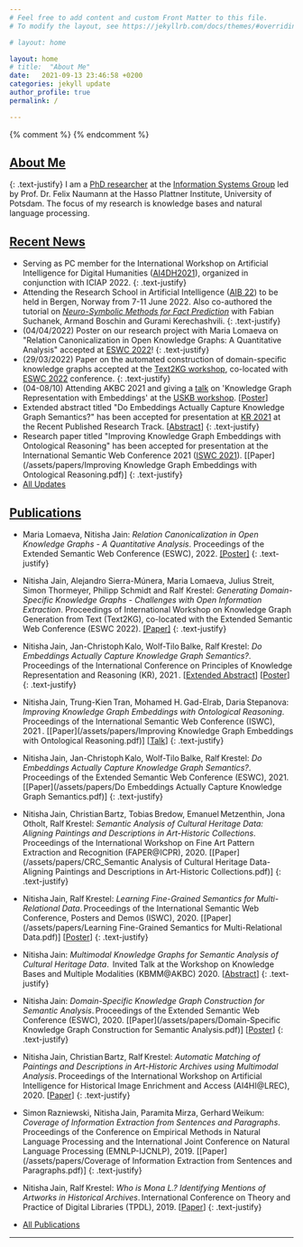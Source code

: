 ```yaml
---
# Feel free to add content and custom Front Matter to this file.
# To modify the layout, see https://jekyllrb.com/docs/themes/#overriding-theme-defaults

# layout: home

layout: home
# title:  "About Me"
date:   2021-09-13 23:46:58 +0200
categories: jekyll update
author_profile: true
permalink: /

---
```

{% comment %}  {% endcomment %} 
## [About Me](/about/) 

{: .text-justify}
I am a [PhD researcher](https://hpi.de/naumann/people/nitisha-jain.html) at the [Information Systems Group](https://hpi.de/naumann/home.html) led by Prof. Dr. Felix Naumann at the Hasso Plattner Institute, University of Potsdam. The focus of my research is knowledge bases and natural language processing. 


## [Recent News](/news/)

* Serving as PC member for the International Workshop on Artificial Intelligence for Digital Humanities ([AI4DH2021](https://ailb-web.ing.unimore.it/ai4dh2021/)), organized in conjunction with ICIAP 2022.
{: .text-justify}
* Attending the Research School in Artificial Intelligence ([AIB 22](https://researchschool.w.uib.no/)) to be held in Bergen, Norway from 7-11 June 2022. Also co-authored the tutorial on [*Neuro-Symbolic Methods for Fact Prediction*](https://researchschool.w.uib.no/overview/) with Fabian Suchanek, Armand Boschin and Gurami Kerechashvili.
{: .text-justify}
* (04/04/2022) Poster on our research project with Maria Lomaeva on "Relation Canonicalization in Open Knowledge Graphs: A Quantitative Analysis" accepted at [ESWC 2022](https://2022.eswc-conferences.org/)!
{: .text-justify}
* (29/03/2022) Paper on the automated construction of domain-specific knowledge graphs accepted at the [Text2KG workshop](https://aiisc.ai/text2kg/), co-located with [ESWC 2022](https://2022.eswc-conferences.org/) conference.
{: .text-justify}
* (04-08/10) Attending AKBC 2021 and giving a [talk](https://uskb-workshop.github.io/abstracts.html) on 'Knowledge Graph Representation with Embeddings' at the [USKB workshop](https://uskb-workshop.github.io/). [[Poster](/assets/papers/Poster_USKB@AKBC2021.pdf)] 
* Extended abstract titled "Do Embeddings Actually Capture Knowledge Graph Semantics?" has been accepted for presentation at [KR 2021](https://kr2021.kbsg.rwth-aachen.de/) at the Recent Published Research Track. [[Abstract](/assets/papers/USKB_abstract_NitishaJain.pdf)]
{: .text-justify}
* Research paper titled "Improving Knowledge Graph Embeddings with Ontological Reasoning" has been accepted for presentation at the International Semantic Web Conference 2021 ([ISWC 2021](https://iswc2021.semanticweb.org/)). [[Paper](/assets/papers/Improving Knowledge Graph Embeddings with Ontological Reasoning.pdf)]
{: .text-justify}
* [All Updates](/news/)

## [Publications](/publications/)

* Maria Lomaeva, Nitisha Jain: *Relation Canonicalization in Open Knowledge Graphs - A Quantitative Analysis*. Proceedings of the Extended Semantic Web Conference (ESWC), 2022. [[Poster]]()
{: .text-justify}

* Nitisha Jain, Alejandro Sierra-Múnera, Maria Lomaeva, Julius Streit, Simon Thormeyer, Philipp Schmidt and Ralf Krestel: *Generating Domain-Specific Knowledge Graphs - Challenges with Open Information Extraction*. Proceedings of International Workshop on Knowledge Graph Generation from Text (Text2KG), co-located with the Extended Semantic Web Conference (ESWC 2022). [[Paper]]() 
{: .text-justify}

* Nitisha Jain, Jan-Christoph Kalo, Wolf-Tilo Balke, Ralf Krestel: *Do Embeddings Actually Capture Knowledge Graph Semantics?*. Proceedings of the International Conference on Principles of Knowledge Representation and Reasoning (KR), 2021 . [[Extended Abstract](/assets/papers/KR2021_Recently_Published_Track_Extended_Abstract.pdf)] [[Poster](/assets/papers/Nitisha_Jain_KR2021_poster.pdf)]
{: .text-justify}

* Nitisha Jain, Trung-Kien Tran, Mohamed H. Gad-Elrab, Daria Stepanova: *Improving Knowledge Graph Embeddings with Ontological Reasoning*. Proceedings of the International Semantic Web Conference (ISWC), 2021 . [[Paper](/assets/papers/Improving Knowledge Graph Embeddings with Ontological Reasoning.pdf)] [[Talk](/assets/papers/Jain-259.mp4)]
{: .text-justify}

* Nitisha Jain, Jan-Christoph Kalo, Wolf-Tilo Balke, Ralf Krestel: *Do Embeddings Actually Capture Knowledge Graph Semantics?*. Proceedings of the Extended Semantic Web Conference (ESWC), 2021. [[Paper](/assets/papers/Do Embeddings Actually Capture Knowledge Graph Semantics.pdf)]
{: .text-justify}

* Nitisha Jain, Christian Bartz, Tobias Bredow, Emanuel Metzenthin, Jona Otholt, Ralf Krestel: *Semantic Analysis of Cultural Heritage Data: Aligning Paintings and Descriptions in Art-Historic Collections*. Proceedings of the International Workshop on Fine Art Pattern Extraction and Recognition (FAPER@ICPR), 2020. [[Paper](/assets/papers/CRC_Semantic Analysis of Cultural Heritage Data- Aligning Paintings and Descriptions in Art-Historic Collections.pdf)]
{: .text-justify}

* Nitisha Jain, Ralf Krestel: *Learning Fine-Grained Semantics for Multi-Relational Data*. Proceedings of the International Semantic Web Conference, Posters and Demos (ISWC), 2020. [[Paper](/assets/papers/Learning Fine-Grained Semantics for Multi-Relational Data.pdf)] [[Poster](/assets/papers/ISWC_poster.pdf)]
{: .text-justify}

* Nitisha Jain: *Multimodal Knowledge Graphs for Semantic Analysis of Cultural Heritage Data*.  Invited Talk at the Workshop on Knowledge Bases and Multiple Modalities (KBMM@AKBC) 2020. [[Abstract](/assets/papers/MMKB2020_Nitisha_Jain.pdf)]
{: .text-justify}

* Nitisha Jain: *Domain-Specific Knowledge Graph Construction for Semantic Analysis*. Proceedings of the Extended Semantic Web Conference (ESWC), 2020. [[Paper](/assets/papers/Domain-Specific Knowledge Graph Construction for Semantic Analysis.pdf)] [[Poster](/assets/papers/264-Jain.pdf)]
{: .text-justify}

* Nitisha Jain, Christian Bartz, Ralf Krestel: *Automatic Matching of Paintings and Descriptions in Art-Historic Archives using Multimodal Analysis*. Proceedings of the International Workshop on Artificial Intelligence for Historical Image Enrichment and Access (AI4HI@LREC), 2020. [[Paper](assets/papers/4_Final_Paper.pdf)]
{: .text-justify}

* Simon Razniewski, Nitisha Jain, Paramita Mirza, Gerhard Weikum: *Coverage of Information Extraction from Sentences and Paragraphs*. Proceedings of the Conference on Empirical Methods in Natural Language Processing and the International Joint Conference on Natural Language Processing (EMNLP-IJCNLP), 2019. [[Paper](/assets/papers/Coverage of Information Extraction from Sentences and Paragraphs.pdf)]
{: .text-justify}
 
* Nitisha Jain, Ralf Krestel: *Who is Mona L.? Identifying Mentions of Artworks in Historical Archives*. International Conference on Theory and Practice of Digital Libraries (TPDL), 2019. [[Paper](/assets/papers/Who_is_Mona_L_Identifying_Mentions_of_Artworks_in_Historical_Archives.pdf)]
{: .text-justify}
* [All Publications](/publications/)



<!--- # [Projects](/projects) --->


---

